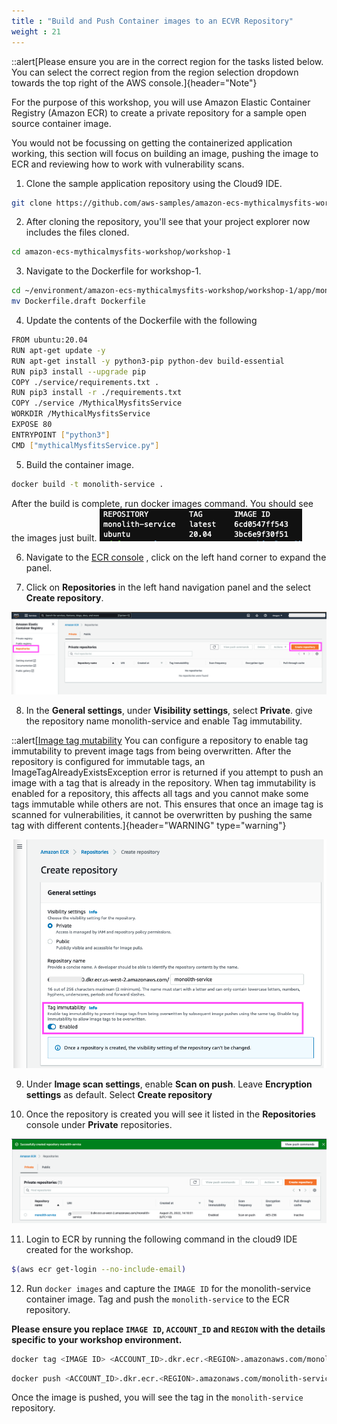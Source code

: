 ```yaml
---
title : "Build and Push Container images to an ECVR Repository"
weight : 21
---
```


::alert[Please ensure you are in the correct region for the tasks listed below. You can select the correct region from the region selection dropdown towards the top right of the AWS console.]{header="Note"}

For the purpose of this workshop, you will use Amazon Elastic Container Registry (Amazon ECR) to create a private repository for a sample open source container image.

You would not be focussing on getting the containerized application working, this section will focus on building an image, pushing the image to ECR and reviewing how to work with vulnerability scans.



1. Clone the sample application repository using the Cloud9 IDE.
```bash
git clone https://github.com/aws-samples/amazon-ecs-mythicalmysfits-workshop.git
```
2. After cloning the repository, you'll see that your project explorer now includes the files cloned.
```bash
cd amazon-ecs-mythicalmysfits-workshop/workshop-1
```
3. Navigate to the Dockerfile for workshop-1.
```bash
cd ~/environment/amazon-ecs-mythicalmysfits-workshop/workshop-1/app/monolith-service/
mv Dockerfile.draft Dockerfile
```
4. Update the contents of the Dockerfile with the following
```bash
FROM ubuntu:20.04
RUN apt-get update -y
RUN apt-get install -y python3-pip python-dev build-essential
RUN pip3 install --upgrade pip
COPY ./service/requirements.txt .
RUN pip3 install -r ./requirements.txt
COPY ./service /MythicalMysfitsService
WORKDIR /MythicalMysfitsService
EXPOSE 80
ENTRYPOINT ["python3"]
CMD ["mythicalMysfitsService.py"]
```
5. Build the container image.
```bash
docker build -t monolith-service .
```
After the build is complete, run docker images command. You should see the images just built.
![inspector-with-codepipeline](/static/images/image-security/manage-image-cve-with-inspector/dockerimages.png)

6. Navigate to the [ECR console](https://console.aws.amazon.com/ecr/home) 
, click on the left hand corner to expand the panel.


7. Click on **Repositories** in the left hand navigation panel and the select **Create repository**.

![ecr2](/static/images/image-security/manage-image-cve-with-inspector/ecr2.png)

8. In the **General settings**, under **Visibility settings**, select **Private**. give the repository name monolith-service and enable Tag immutability.

::alert[[Image tag mutability](https://docs.aws.amazon.com/AmazonECR/latest/userguide/image-tag-mutability.html) You can configure a repository to enable tag immutability to prevent image tags from being overwritten. After the repository is configured for immutable tags, an ImageTagAlreadyExistsException error is returned if you attempt to push an image with a tag that is already in the repository. When tag immutability is enabled for a repository, this affects all tags and you cannot make some tags immutable while others are not.              This ensures that once an image tag is scanned for vulnerabilities, it cannot be overwritten by pushing the same tag with different contents.]{header="WARNING"  type="warning"}

![repocreate1](/static/images/image-security/manage-image-cve-with-inspector/repocreate1.png)

9. Under **Image scan settings**, enable **Scan on push**. Leave **Encryption settings** as default. Select **Create repository**



10. Once the repository is created you will see it listed in the **Repositories** console under **Private** repositories.

![repocreated](/static/images/image-security/manage-image-cve-with-inspector/repocreated.png)

11. Login to ECR by running the following command in the cloud9 IDE created for the workshop.
```bash
$(aws ecr get-login --no-include-email)
```
12. Run `docker images` and capture the `IMAGE ID` for the monolith-service container image. Tag and push the `monolith-service` to the ECR repository.

**Please ensure you replace `IMAGE ID`, `ACCOUNT_ID` and `REGION` with the details specific to your workshop environment.**

```bash
docker tag <IMAGE ID> <ACCOUNT_ID>.dkr.ecr.<REGION>.amazonaws.com/monolith-service:workshop
```

```bash
docker push <ACCOUNT_ID>.dkr.ecr.<REGION>.amazonaws.com/monolith-service:workshop
```
Once the image is pushed, you will see the tag in the `monolith-service` repository.
